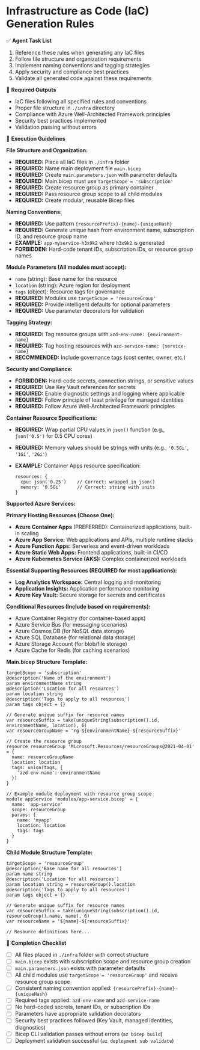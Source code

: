 # Infrastructure as Code (IaC) Generation Rules

✅ **Agent Task List**  

1. Reference these rules when generating any IaC files
2. Follow file structure and organization requirements
3. Implement naming conventions and tagging strategies
4. Apply security and compliance best practices
5. Validate all generated code against these requirements

📄 **Required Outputs**  

- IaC files following all specified rules and conventions
- Proper file structure in `./infra` directory
- Compliance with Azure Well-Architected Framework principles
- Security best practices implemented
- Validation passing without errors

🧠 **Execution Guidelines**  

**File Structure and Organization:**

- **REQUIRED:** Place all IaC files in `./infra` folder
- **REQUIRED:** Name main deployment file `main.bicep`
- **REQUIRED:** Create `main.parameters.json` with parameter defaults
- **REQUIRED:** Main.bicep must use `targetScope = 'subscription'`
- **REQUIRED:** Create resource group as primary container
- **REQUIRED:** Pass resource group scope to all child modules
- **REQUIRED:** Create modular, reusable Bicep files

**Naming Conventions:**

- **REQUIRED:** Use pattern `{resourcePrefix}-{name}-{uniqueHash}`
- **REQUIRED:** Generate unique hash from environment name, subscription ID, and resource group name
- **EXAMPLE:** `app-myservice-h3x9k2` where `h3x9k2` is generated
- **FORBIDDEN:** Hard-code tenant IDs, subscription IDs, or resource group names

**Module Parameters (All modules must accept):**

- `name` (string): Base name for the resource
- `location` (string): Azure region for deployment  
- `tags` (object): Resource tags for governance
- **REQUIRED:** Modules use `targetScope = 'resourceGroup'`
- **REQUIRED:** Provide intelligent defaults for optional parameters
- **REQUIRED:** Use parameter decorators for validation

**Tagging Strategy:**

- **REQUIRED:** Tag resource groups with `azd-env-name: {environment-name}`
- **REQUIRED:** Tag hosting resources with `azd-service-name: {service-name}`
- **RECOMMENDED:** Include governance tags (cost center, owner, etc.)

**Security and Compliance:**

- **FORBIDDEN:** Hard-code secrets, connection strings, or sensitive values
- **REQUIRED:** Use Key Vault references for secrets
- **REQUIRED:** Enable diagnostic settings and logging where applicable
- **REQUIRED:** Follow principle of least privilege for managed identities
- **REQUIRED:** Follow Azure Well-Architected Framework principles

**Container Resource Specifications:**

- **REQUIRED:** Wrap partial CPU values in `json()` function (e.g., `json('0.5')` for 0.5 CPU cores)
- **REQUIRED:** Memory values should be strings with units (e.g., `'0.5Gi'`, `'1Gi'`, `'2Gi'`)
- **EXAMPLE:** Container Apps resource specification:

  ```bicep
  resources: {
    cpu: json('0.25')    // Correct: wrapped in json()
    memory: '0.5Gi'      // Correct: string with units
  }
  ```

**Supported Azure Services:**

**Primary Hosting Resources (Choose One):**

- **Azure Container Apps** (PREFERRED): Containerized applications, built-in scaling
- **Azure App Service:** Web applications and APIs, multiple runtime stacks
- **Azure Function Apps:** Serverless and event-driven workloads
- **Azure Static Web Apps:** Frontend applications, built-in CI/CD
- **Azure Kubernetes Service (AKS):** Complex containerized workloads

**Essential Supporting Resources (REQUIRED for most applications):**

- **Log Analytics Workspace:** Central logging and monitoring
- **Application Insights:** Application performance monitoring
- **Azure Key Vault:** Secure storage for secrets and certificates

**Conditional Resources (Include based on requirements):**

- Azure Container Registry (for container-based apps)
- Azure Service Bus (for messaging scenarios)
- Azure Cosmos DB (for NoSQL data storage)
- Azure SQL Database (for relational data storage)
- Azure Storage Account (for blob/file storage)
- Azure Cache for Redis (for caching scenarios)

**Main.bicep Structure Template:**

```bicep
targetScope = 'subscription'
@description('Name of the environment')
param environmentName string
@description('Location for all resources')
param location string
@description('Tags to apply to all resources')
param tags object = {}

// Generate unique suffix for resource names
var resourceSuffix = take(uniqueString(subscription().id, environmentName, location), 6)
var resourceGroupName = 'rg-${environmentName}-${resourceSuffix}'

// Create the resource group
resource resourceGroup 'Microsoft.Resources/resourceGroups@2021-04-01' = {
  name: resourceGroupName
  location: location
  tags: union(tags, {
    'azd-env-name': environmentName
  })
}

// Example module deployment with resource group scope
module appService 'modules/app-service.bicep' = {
  name: 'app-service'
  scope: resourceGroup
  params: {
    name: 'myapp'
    location: location
    tags: tags
  }
}
```

**Child Module Structure Template:**

```bicep
targetScope = 'resourceGroup'
@description('Base name for all resources')
param name string
@description('Location for all resources')  
param location string = resourceGroup().location
@description('Tags to apply to all resources')
param tags object = {}

// Generate unique suffix for resource names
var resourceSuffix = take(uniqueString(subscription().id, resourceGroup().name, name), 6)
var resourceName = '${name}-${resourceSuffix}'

// Resource definitions here...
```

📌 **Completion Checklist**  

- [ ] All files placed in `./infra` folder with correct structure
- [ ] `main.bicep` exists with subscription scope and resource group creation
- [ ] `main.parameters.json` exists with parameter defaults
- [ ] All child modules use `targetScope = 'resourceGroup'` and receive resource group scope
- [ ] Consistent naming convention applied: `{resourcePrefix}-{name}-{uniqueHash}`
- [ ] Required tags applied: `azd-env-name` and `azd-service-name`
- [ ] No hard-coded secrets, tenant IDs, or subscription IDs
- [ ] Parameters have appropriate validation decorators
- [ ] Security best practices followed (Key Vault, managed identities, diagnostics)
- [ ] Bicep CLI validation passes without errors (`az bicep build`)
- [ ] Deployment validation successful (`az deployment sub validate`)
